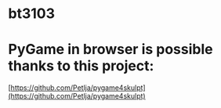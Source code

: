 # bt3103


# PyGame in browser is possible thanks to this project:
[https://github.com/Petlja/pygame4skulpt](https://github.com/Petlja/pygame4skulpt)